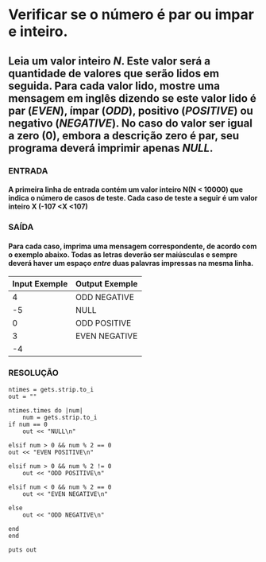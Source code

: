 # Verificar se o número é par ou impar e inteiro.

## Leia um valor inteiro *N*. Este valor será a quantidade de valores que serão lidos em seguida. Para cada valor lido, mostre uma mensagem em inglês dizendo se este valor lido é par (*EVEN*), ímpar (*ODD*), positivo (*POSITIVE*) ou negativo (*NEGATIVE*). No caso do valor ser igual a zero (0), embora a descrição zero é par, seu programa deverá imprimir apenas *NULL*.

### ENTRADA

#### A primeira linha de entrada contém um valor inteiro N(N < 10000) que indica o número de casos de teste. Cada caso de teste a seguir é um valor inteiro X (-107 <X <107)

### SAÍDA

#### Para cada caso, imprima uma mensagem correspondente, de acordo com o exemplo abaixo. Todas as letras deverão ser maiúsculas e sempre deverá haver um espaço *entre* duas palavras impressas na mesma linha.

| Input Exemple | Output Exemple |
| ------------- | -------------- |
| 4             | ODD NEGATIVE   |
| -5            | NULL           |
| 0             | ODD POSITIVE   |
| 3             | EVEN NEGATIVE  |
| -4            |                |

### RESOLUÇÃO

	ntimes = gets.strip.to_i
	out = ""
	
	ntimes.times do |num|
		num = gets.strip.to_i
	if num == 0
		out << "NULL\n"
		
	elsif num > 0 && num % 2 == 0
	out << "EVEN POSITIVE\n"
	
	elsif num > 0 && num % 2 != 0
		out << "ODD POSITIVE\n"
		
	elsif num < 0 && num % 2 == 0
		out << "EVEN NEGATIVE\n"
	
	else
		out << "ODD NEGATIVE\n"
	
	end
	end
	
	puts out
